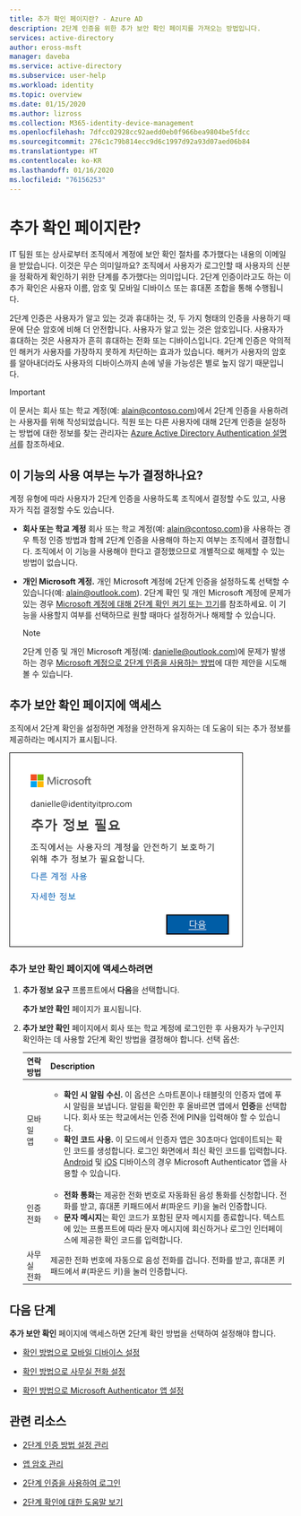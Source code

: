 ```yaml
---
title: 추가 확인 페이지란? - Azure AD
description: 2단계 인증을 위한 추가 보안 확인 페이지를 가져오는 방법입니다.
services: active-directory
author: eross-msft
manager: daveba
ms.service: active-directory
ms.subservice: user-help
ms.workload: identity
ms.topic: overview
ms.date: 01/15/2020
ms.author: lizross
ms.collection: M365-identity-device-management
ms.openlocfilehash: 7dfcc02928cc92aedd0eb0f966bea9804be5fdcc
ms.sourcegitcommit: 276c1c79b814ecc9d6c1997d92a93d07aed06b84
ms.translationtype: HT
ms.contentlocale: ko-KR
ms.lasthandoff: 01/16/2020
ms.locfileid: "76156253"
---
```

# <a name="what-is-the-additional-verification-page"></a>추가 확인 페이지란?

IT 팀원 또는 상사로부터 조직에서 계정에 보안 확인 절차를 추가했다는 내용의 이메일을 받았습니다. 이것은 무슨 의미일까요? 조직에서 사용자가 로그인할 때 사용자의 신분을 정확하게 확인하기 위한 단계를 추가했다는 의미입니다. 2단계 인증이라고도 하는 이 추가 확인은 사용자 이름, 암호 및 모바일 디바이스 또는 휴대폰 조합을 통해 수행됩니다.

2단계 인증은 사용자가 알고 있는 것과 휴대하는 것, 두 가지 형태의 인증을 사용하기 때문에 단순 암호에 비해 더 안전합니다. 사용자가 알고 있는 것은 암호입니다. 사용자가 휴대하는 것은 사용자가 흔히 휴대하는 전화 또는 디바이스입니다. 2단계 인증은 악의적인 해커가 사용자를 가장하지 못하게 차단하는 효과가 있습니다. 해커가 사용자의 암호를 알아내더라도 사용자의 디바이스까지 손에 넣을 가능성은 별로 높지 않기 때문입니다.

>[!Important]
>이 문서는 회사 또는 학교 계정(예: alain@contoso.com)에서 2단계 인증을 사용하려는 사용자를 위해 작성되었습니다. 직원 또는 다른 사용자에 대해 2단계 인증을 설정하는 방법에 대한 정보를 찾는 관리자는 [Azure Active Directory Authentication 설명서](https://docs.microsoft.com/azure/active-directory/authentication/)를 참조하세요.

## <a name="who-decides-if-you-use-this-feature"></a>이 기능의 사용 여부는 누가 결정하나요?

계정 유형에 따라 사용자가 2단계 인증을 사용하도록 조직에서 결정할 수도 있고, 사용자가 직접 결정할 수도 있습니다.

- **회사 또는 학교 계정** 회사 또는 학교 계정(예: alain@contoso.com)을 사용하는 경우 특정 인증 방법과 함께 2단계 인증을 사용해야 하는지 여부는 조직에서 결정합니다. 조직에서 이 기능을 사용해야 한다고 결정했으므로 개별적으로 해제할 수 있는 방법이 없습니다.

- **개인 Microsoft 계정.** 개인 Microsoft 계정에 2단계 인증을 설정하도록 선택할 수 있습니다(예: alain@outlook.com). 2단계 확인 및 개인 Microsoft 계정에 문제가 있는 경우 [Microsoft 계정에 대해 2단계 확인 켜기 또는 끄기](https://support.microsoft.com/help/4028586/microsoft-account-turning-two-step-verification-on-or-off)를 참조하세요. 이 기능을 사용할지 여부를 선택하므로 원할 때마다 설정하거나 해제할 수 있습니다.

    >[!Note]
    >2단계 인증 및 개인 Microsoft 계정(예: danielle@outlook.com)에 문제가 발생하는 경우 [Microsoft 계정으로 2단계 인증을 사용하는 방법](https://support.microsoft.com/help/12408/microsoft-account-how-to-use-two-step-verification)에 대한 제안을 시도해 볼 수 있습니다.

## <a name="access-the-additional-security-verification-page"></a>추가 보안 확인 페이지에 액세스

조직에서 2단계 확인을 설정하면 계정을 안전하게 유지하는 데 도움이 되는 추가 정보를 제공하라는 메시지가 표시됩니다.

![추가 정보 요구 프롬프트](media/multi-factor-authentication-verification-methods/multi-factor-authentication-initial-prompt.png)

### <a name="to-access-the-additional-security-verification-page"></a>추가 보안 확인 페이지에 액세스하려면

1. **추가 정보 요구** 프롬프트에서 **다음**을 선택합니다.

    **추가 보안 확인** 페이지가 표시됩니다.

2. **추가 보안 확인** 페이지에서 회사 또는 학교 계정에 로그인한 후 사용자가 누구인지 확인하는 데 사용할 2단계 확인 방법을 결정해야 합니다. 선택 옵션:

    | 연락 방법 | Description |
    | --- | --- |
    | 모바일 앱 | <ul><li>**확인 시 알림 수신.** 이 옵션은 스마트폰이나 태블릿의 인증자 앱에 푸시 알림을 보냅니다. 알림을 확인한 후 올바르면 앱에서 **인증**을 선택합니다. 회사 또는 학교에서는 인증 전에 PIN을 입력해야 할 수 있습니다.</li><li>**확인 코드 사용.** 이 모드에서 인증자 앱은 30초마다 업데이트되는 확인 코드를 생성합니다. 로그인 화면에서 최신 확인 코드를 입력합니다.<br>[Android](https://go.microsoft.com/fwlink/?linkid=866594) 및 [iOS](https://go.microsoft.com/fwlink/?linkid=866594) 디바이스의 경우 Microsoft Authenticator 앱을 사용할 수 있습니다.</li></ul> |
    | 인증 전화 | <ul><li>**전화 통화**는 제공한 전화 번호로 자동화된 음성 통화를 신청합니다. 전화를 받고, 휴대폰 키패드에서 #(파운드 키)을 눌러 인증합니다.</li><li>**문자 메시지**는 확인 코드가 포함된 문자 메시지를 종료합니다. 텍스트에 있는 프롬프트에 따라 문자 메시지에 회신하거나 로그인 인터페이스에 제공한 확인 코드를 입력합니다.</li></ul> |
    | 사무실 전화 | 제공한 전화 번호에 자동으로 음성 전화를 겁니다. 전화를 받고, 휴대폰 키패드에서 #(파운드 키)을 눌러 인증합니다. |

## <a name="next-steps"></a>다음 단계

**추가 보안 확인** 페이지에 액세스하면 2단계 확인 방법을 선택하여 설정해야 합니다.

- [확인 방법으로 모바일 디바이스 설정](multi-factor-authentication-setup-phone-number.md)

- [확인 방법으로 사무실 전화 설정](multi-factor-authentication-setup-office-phone.md)

- [확인 방법으로 Microsoft Authenticator 앱 설정](multi-factor-authentication-setup-auth-app.md)

## <a name="related-resources"></a>관련 리소스

- [2단계 인증 방법 설정 관리](multi-factor-authentication-end-user-manage-settings.md)

- [앱 암호 관리](multi-factor-authentication-end-user-app-passwords.md)

- [2단계 인증을 사용하여 로그인](multi-factor-authentication-end-user-signin.md)

- [2단계 확인에 대한 도움말 보기](multi-factor-authentication-end-user-troubleshoot.md) 

